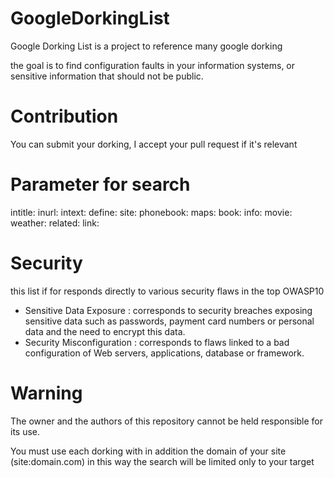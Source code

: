 # GoogleDorkingList

Google Dorking List is a project to reference many google dorking

the goal is to find configuration faults in your information systems, or sensitive information that should not be public.

# Contribution

You can submit your dorking, I accept your pull request if it's relevant

# Parameter for search 

intitle:
inurl:
intext:
define:
site:
phonebook:
maps:
book:
info:
movie:
weather:
related:
link:

# Security

this list if for responds directly to various security flaws in the top OWASP10

- Sensitive Data Exposure : corresponds to security breaches exposing sensitive data such as passwords, payment card numbers or personal data and the need to encrypt this data.
- Security Misconfiguration : corresponds to flaws linked to a bad configuration of Web servers, applications, database or framework.

# Warning

The owner and the authors of this repository cannot be held responsible for its use.

You must use each dorking with in addition the domain of your site (site:domain.com) in this way the search will be limited only to your target